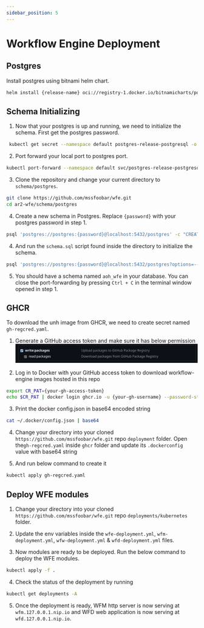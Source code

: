 ```yaml
---
sidebar_position: 5
---
```

# Workflow Engine Deployment

## Postgres

Install postgres using bitnami helm chart.
```bash
helm install {release-name} oci://registry-1.docker.io/bitnamicharts/postgresql
```

## Schema Initializing

1. Now that your postgres is up and running, we need to initialize the schema. First get the postgres password.
```bash
 kubectl get secret --namespace default postgres-release-postgresql -o jsonpath="{.data.postgres-password}" | base64 -d
```

2. Port forward your local port to postgres port.
```bash
kubectl port-forward --namespace default svc/postgres-release-postgresql 5432:5432
```

3. Clone the repository and change your current directory to `schema/postgres`.
```bash
git clone https://github.com/mssfoobar/wfe.git
cd ar2-wfe/schema/postgres
```

4. Create a new schema in Postgres. Replace `{password}` with your postgres password in step 1.
```bash
psql 'postgres://postgres:{password}@localhost:5432/postgres' -c "CREATE SCHEMA aoh_wfe"
```

4. And run the `schema.sql` script found inside the directory to initialize the schema.
```bash
psql 'postgres://postgres:{password}@localhost:5432/postgres?options=--search_path%3daoh_wfe' -f schema.sql
```

5. You should have a schema named `aoh_wfe` in your database. You can close the port-forwarding by pressing `Ctrl + C`
   in the terminal window opened in step 1.

## GHCR

To download the unh image from GHCR, we need to create secret named `gh-regcred.yaml`.

1. Generate a GitHub access token and make sure it has below permission
   ![ghcr](./ghcr.png)

2. Log in to Docker with your GitHub access token to download workflow-engine images hosted in this repo
```bash
export CR_PAT={your-gh-access-token}
echo $CR_PAT | docker login ghcr.io -u {your-gh-username} --password-stdin
```

3. Print the docker config.json in base64 encoded string
```bash
cat ~/.docker/config.json | base64
```

4. Change your directory into your cloned `https://github.com/mssfoobar/wfe.git` repo `deployment` folder. Open 
   the`gh-regcred.yaml` inside `ghcr` folder and update its `.dockerconfig` value with base64 string

5. And run below command to create it
```bash
kubectl apply gh-regcred.yaml
```

## Deploy WFE modules

1. Change your directory into your cloned `https://github.com/mssfoobar/wfe.git` repo `deployments/kubernetes` folder.

2. Update the env variables inside the `wfe-deployment.yml`, `wfm-deployment.yml`, `wfw-deployment.yml` & 
   `wfd-deployment.yml` files.

3. Now modules are ready to be deployed. Run the below command to deploy the WFE modules.
```bash
kubectl apply -f .
```

4. Check the status of the deployment by running
```bash
kubectl get deployments -A
```

5. Once the deployment is ready, WFM http server is now serving at `wfm.127.0.0.1.nip.io` and WFD web application is 
now serving at `wfd.127.0.0.1.nip.io`.
